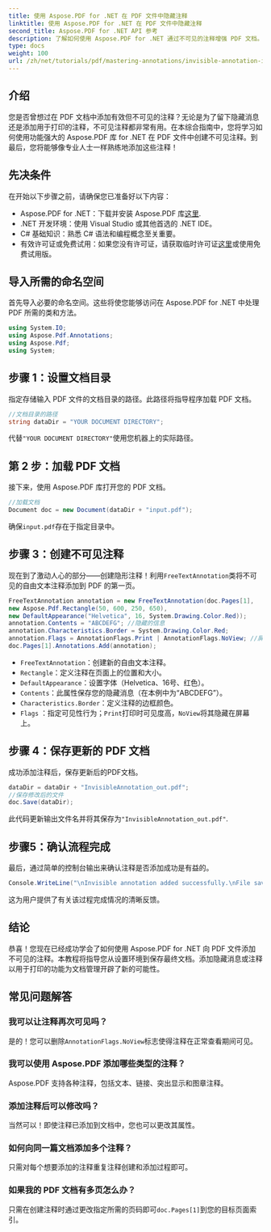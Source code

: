```yaml
---
title: 使用 Aspose.PDF for .NET 在 PDF 文件中隐藏注释
linktitle: 使用 Aspose.PDF for .NET 在 PDF 文件中隐藏注释
second_title: Aspose.PDF for .NET API 参考
description: 了解如何使用 Aspose.PDF for .NET 通过不可见的注释增强 PDF 文档。本综合教程将指导您完成在 PDF 中创建有效但谨慎的注释的过程。
type: docs
weight: 100
url: /zh/net/tutorials/pdf/mastering-annotations/invisible-annotation-in-pdf-file/
---
```

## 介绍

您是否曾想过在 PDF 文档中添加有效但不可见的注释？无论是为了留下隐藏消息还是添加用于打印的注释，不可见注释都非常有用。在本综合指南中，您将学习如何使用功能强大的 Aspose.PDF 库 for .NET 在 PDF 文件中创建不可见注释。到最后，您将能够像专业人士一样熟练地添加这些注释！

## 先决条件

在开始以下步骤之前，请确保您已准备好以下内容：

-  Aspose.PDF for .NET：下载并安装 Aspose.PDF 库[这里](https://releases.aspose.com/pdf/net/).
- .NET 开发环境：使用 Visual Studio 或其他首选的 .NET IDE。
- C# 基础知识：熟悉 C# 语法和编程概念至关重要。
- 有效许可证或免费试用：如果您没有许可证，请获取临时许可证[这里](https://purchase.aspose.com/temporary-license/)或使用免费试用版。

## 导入所需的命名空间

首先导入必要的命名空间。这些将使您能够访问在 Aspose.PDF for .NET 中处理 PDF 所需的类和方法。

```csharp
using System.IO;
using Aspose.Pdf.Annotations;
using Aspose.Pdf;
using System;
```

## 步骤 1：设置文档目录

指定存储输入 PDF 文件的文档目录的路径。此路径将指导程序加载 PDF 文档。

```csharp
//文档目录的路径
string dataDir = "YOUR DOCUMENT DIRECTORY";
```

代替`"YOUR DOCUMENT DIRECTORY"`使用您机器上的实际路径。

## 第 2 步：加载 PDF 文档

接下来，使用 Aspose.PDF 库打开您的 PDF 文档。

```csharp
//加载文档
Document doc = new Document(dataDir + "input.pdf");
```

确保`input.pdf`存在于指定目录中。

## 步骤 3：创建不可见注释

现在到了激动人心的部分——创建隐形注释！利用`FreeTextAnnotation`类将不可见的自由文本注释添加到 PDF 的第一页。

```csharp
FreeTextAnnotation annotation = new FreeTextAnnotation(doc.Pages[1], 
new Aspose.Pdf.Rectangle(50, 600, 250, 650), 
new DefaultAppearance("Helvetica", 16, System.Drawing.Color.Red));
annotation.Contents = "ABCDEFG"; //隐藏的信息
annotation.Characteristics.Border = System.Drawing.Color.Red;
annotation.Flags = AnnotationFlags.Print | AnnotationFlags.NoView; //屏幕上不可见
doc.Pages[1].Annotations.Add(annotation);
```

- `FreeTextAnnotation`：创建新的自由文本注释。
- `Rectangle`：定义注释在页面上的位置和大小。
- `DefaultAppearance`：设置字体（Helvetica、16号、红色）。
- `Contents`：此属性保存您的隐藏消息（在本例中为“ABCDEFG”）。
- `Characteristics.Border`：定义注释的边框颜色。
- `Flags` ：指定可见性行为；`Print`打印时可见度高，`NoView`将其隐藏在屏幕上。

## 步骤 4：保存更新的 PDF 文档

成功添加注释后，保存更新后的PDF文档。

```csharp
dataDir = dataDir + "InvisibleAnnotation_out.pdf";
//保存修改后的文件
doc.Save(dataDir);
```

此代码更新输出文件名并将其保存为`"InvisibleAnnotation_out.pdf"`.

## 步骤5：确认流程完成

最后，通过简单的控制台输出来确认注释是否添加成功是有益的。

```csharp
Console.WriteLine("\nInvisible annotation added successfully.\nFile saved at " + dataDir);
```

这为用户提供了有关该过程完成情况的清晰反馈。

## 结论

恭喜！您现在已经成功学会了如何使用 Aspose.PDF for .NET 向 PDF 文件添加不可见的注释。本教程将指导您从设置环境到保存最终文档。添加隐藏消息或注释以用于打印的功能为文档管理开辟了新的可能性。

## 常见问题解答

### 我可以让注释再次可见吗？
是的！您可以删除`AnnotationFlags.NoView`标志使得注释在正常查看期间可见。

### 我可以使用 Aspose.PDF 添加哪些类型的注释？
Aspose.PDF 支持各种注释，包括文本、链接、突出显示和图章注释。

### 添加注释后可以修改吗？
当然可以！即使注释已添加到文档中，您也可以更改其属性。

### 如何向同一篇文档添加多个注释？
只需对每个想要添加的注释重复注释创建和添加过程即可。

### 如果我的 PDF 文档有多页怎么办？
只需在创建注释时通过更改指定所需的页码即可`doc.Pages[1]`到您的目标页面索引。